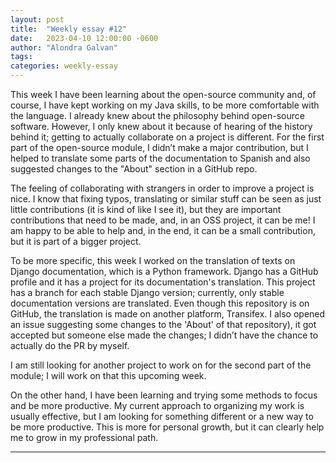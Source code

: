 ```yaml
---
layout: post
title:  "Weekly essay #12"
date:   2023-04-10 12:00:00 -0600
author: "Alondra Galvan"
tags:
categories: weekly-essay
---
```


This week I have been learning about the open-source community and, of course, I have kept working on my Java skills, to be more comfortable with the language. I already knew about the philosophy behind open-source software. However, I only knew about it because of hearing of the history behind it; getting to actually collaborate on a project is different. For the first part of the open-source module, I didn’t make a major contribution, but I helped to translate some parts of the documentation to Spanish and also suggested changes to the "About" section in a GitHub repo. 

The feeling of collaborating with strangers in order to improve a project is nice. I know that fixing typos, translating or similar stuff can be seen as just little contributions (it is kind of like I see it), but they are important contributions that need to be made, and, in an OSS project, it can be me! I am happy to be able to help and, in the end, it can be a small contribution, but it is part of a bigger project.

To be more specific, this week I worked on the translation of texts on Django documentation, which is a Python framework. Django has a GitHub profile and it has a project for its documentation's translation. This project has a branch for each stable Django version; currently, only stable documentation versions are translated.
Even though this repository is on GitHub, the translation is made on another platform, Transifex.
I also opened an issue suggesting some changes to the 'About' of that repository), it got accepted but someone else made the changes; I didn’t have the chance to actually do the PR by myself.

I am still looking for another project to work on for the second part of the module; I will work on that this upcoming week.

On the other hand, I have been learning and trying some methods to focus and be more productive. My current approach to organizing my work is usually effective, but I am looking for something different or a new way to be more productive. This is more for personal growth, but it can clearly help me to grow in my professional path. 


***

